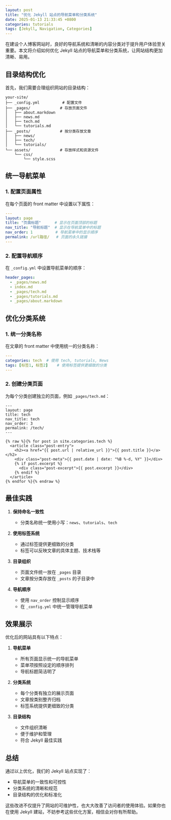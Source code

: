 ```yaml
---
layout: post
title: "优化 Jekyll 站点的导航菜单和分类系统"
date: 2025-01-13 21:33:45 +0800
categories: tutorials
tags: [Jekyll, Navigation, Categories]
---
```


在建设个人博客网站时，良好的导航系统和清晰的内容分类对于提升用户体验至关重要。本文将介绍如何优化 Jekyll 站点的导航菜单和分类系统，让网站结构更加清晰、易用。

<!--more-->

## 目录结构优化

首先，我们需要合理组织网站的目录结构：

```
your-site/
├── _config.yml          # 配置文件
├── _pages/             # 存放页面文件
│   ├── about.markdown
│   ├── news.md
│   ├── tech.md
│   └── tutorials.md
├── _posts/             # 按分类存放文章
│   ├── news/
│   ├── tech/
│   └── tutorials/
└── assets/             # 存放样式和资源文件
    └── css/
        └── style.scss
```

## 统一导航菜单

### 1. 配置页面属性

在每个页面的 front matter 中设置以下属性：

```yaml
---
layout: page
title: "页面标题"      # 显示在页面顶部的标题
nav_title: "导航标题"  # 显示在导航菜单中的标题
nav_order: 1          # 导航菜单中的显示顺序
permalink: /url路径/   # 页面的永久链接
---
```

### 2. 配置导航顺序

在 `_config.yml` 中设置导航菜单的顺序：

```yaml
header_pages:
  - _pages/news.md
  - index.md
  - _pages/tech.md
  - _pages/tutorials.md
  - _pages/about.markdown
```

## 优化分类系统

### 1. 统一分类名称

在文章的 front matter 中使用统一的分类名称：

```yaml
---
categories: tech  # 使用 tech, tutorials, News
tags: [标签1, 标签2]    # 使用标签提供更细致的分类
---
```

### 2. 创建分类页面

为每个分类创建独立的页面，例如 `_pages/tech.md`：

```liquid
---
layout: page
title: tech
nav_title: tech
nav_order: 3
permalink: /tech/
---

{% raw %}{% for post in site.categories.tech %}
  <article class="post-entry">
    <h2><a href="{{ post.url | relative_url }}">{{ post.title }}</a></h2>
    <div class="post-meta">{{ post.date | date: "%B %-d, %Y" }}</div>
    {% if post.excerpt %}
      <div class="post-excerpt">{{ post.excerpt }}</div>
    {% endif %}
  </article>
{% endfor %}{% endraw %}
```

## 最佳实践

1. **保持命名一致性**
   - 分类名称统一使用小写：`news`、`tutorials`、`tech`

2. **使用标签系统**
   - 通过标签提供更细致的分类
   - 标签可以反映文章的具体主题、技术栈等

3. **目录组织**
   - 页面文件统一放在 `_pages` 目录
   - 文章按分类存放在 `_posts` 的子目录中

4. **导航顺序**
   - 使用 `nav_order` 控制显示顺序
   - 在 `_config.yml` 中统一管理导航菜单

## 效果展示

优化后的网站具有以下特点：

1. **导航菜单**
   - 所有页面显示统一的导航菜单
   - 菜单项按照设定的顺序排列
   - 导航标题简洁明了

2. **分类系统**
   - 每个分类有独立的展示页面
   - 文章按类别整齐归档
   - 标签系统提供更细致的分类

3. **目录结构**
   - 文件组织清晰
   - 便于维护和管理
   - 符合 Jekyll 最佳实践

## 总结

通过以上优化，我们的 Jekyll 站点实现了：
- 导航菜单的一致性和可控性
- 分类系统的清晰和规范
- 目录结构的优化和标准化

这些改进不仅提升了网站的可维护性，也大大改善了访问者的使用体验。如果你也在使用 Jekyll 建站，不妨参考这些优化方案，相信会对你有所帮助。
